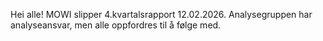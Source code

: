 Hei alle! MOWI slipper 4.kvartalsrapport 12.02.2026. Analysegruppen har analyseansvar, men alle oppfordres til å følge med.
